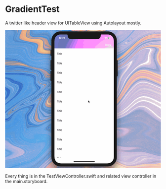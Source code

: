 # GradientTest
A twitter like header view for UITableView using Autolayout mostly.

![alt text](./Demo/Test.gif "Logo Title Text 1")

Every thing is in the TestViewController.swift and related view controller in the main.storyboard. 

